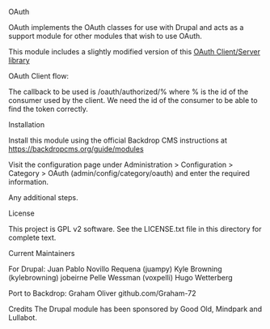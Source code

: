 OAuth

OAuth implements the OAuth classes for use with Drupal and acts as a support
module for other modules that wish to use OAuth.

This module includes a slightly modified version of this 
<a rel="nofollow" href="http://oauth.googlecode.com/svn/code/php">
OAuth Client/Server library</a>

OAuth Client flow:

The callback to be used is /oauth/authorized/% where % is the id of the consumer
used by the client. We need the id of the consumer to be able to find the token
correctly.


Installation

Install this module using the official Backdrop CMS instructions at https://backdropcms.org/guide/modules

Visit the configuration page under Administration > Configuration > Category > OAuth (admin/config/category/oauth)
and enter the required information.

Any additional steps.

License

This project is GPL v2 software. See the LICENSE.txt file in this directory for complete text.

Current Maintainers

For Drupal:
Juan Pablo Novillo Requena (juampy)
Kyle Browning (kylebrowning)
jobeirne
Pelle Wessman (voxpelli)
Hugo Wetterberg



Port to Backdrop:
Graham Oliver github.com/Graham-72


Credits
The Drupal module has been sponsored by Good Old, Mindpark and Lullabot.





